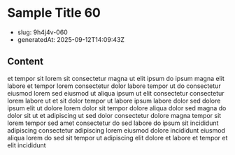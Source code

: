 # Sample Title 60

- slug: 9h4j4v-060
- generatedAt: 2025-09-12T14:09:43Z

## Content
et tempor sit lorem sit consectetur magna ut elit ipsum do ipsum magna elit labore et tempor lorem consectetur dolor labore tempor ut do consectetur eiusmod lorem sed eiusmod ut aliqua ipsum ut elit consectetur consectetur lorem labore ut et sit dolor tempor ut labore ipsum labore dolor sed dolore ipsum elit ut dolore lorem dolor sit tempor dolore aliqua dolor sed magna do dolor sit ut et adipiscing ut sed dolor consectetur dolore magna tempor sit lorem tempor sed amet consectetur do sed labore do ipsum sit incididunt adipiscing consectetur adipiscing lorem eiusmod dolore incididunt eiusmod aliqua lorem do sed sit tempor ut adipiscing elit dolore et labore et tempor et elit incididunt
